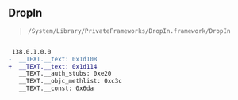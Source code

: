 ## DropIn

> `/System/Library/PrivateFrameworks/DropIn.framework/DropIn`

```diff

 138.0.1.0.0
-  __TEXT.__text: 0x1d108
+  __TEXT.__text: 0x1d114
   __TEXT.__auth_stubs: 0xe20
   __TEXT.__objc_methlist: 0xc3c
   __TEXT.__const: 0x6da

```
